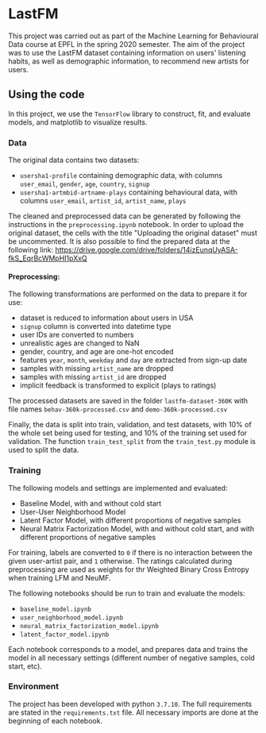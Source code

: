 # LastFM

This project was carried out as part of the Machine Learning for Behavioural Data course at EPFL in the spring 2020 semester. The aim of the project was to use the LastFM dataset containing information on users' listening habits, as well as demographic information, to recommend new artists for users. 

## Using the code

In this project, we use the `TensorFlow` library to construct, fit, and evaluate models, and matplotlib to visualize results.

###  Data

The original data contains two datasets:
 - `usersha1-profile` containing demographic data, with columns `user_email`, `gender`, `age`, `country`, `signup`
 - `usersha1-artmbid-artname-plays` containing behavioural data, with columns `user_email`, `artist_id`, `artist_name`, `plays`

The cleaned and preprocessed data can be generated by following the instructions in the `preprocessing.ipynb` notebook. In order to upload the original dataset, the cells with the title "Uploading the original dataset" must be uncommented. It is also possible to find the prepared data at the following link: https://drive.google.com/drive/folders/14izEunqUyASA-fkS_EqrBcWMpHI1pXxQ

#### Preprocessing:

The following transformations are performed on the data to prepare it for use:
 - dataset is reduced to information about users in USA
 - `signup` column is converted into datetime type
 - user IDs are converted to numbers
 - unrealistic ages are changed to NaN
 - gender, country, and age are one-hot encoded
 - features `year`, `month`, `weekday` and `day` are extracted from sign-up date
 - samples with missing `artist_name` are dropped
 - samples with missing `artist_id` are dropped
 - implicit feedback is transformed to explicit (plays to ratings)

The processed datasets are saved in the folder `lastfm-dataset-360K` with file names `behav-360k-processed.csv` and `demo-360k-processed.csv`

Finally, the data is split into train, validation, and test datasets, with 10% of the whole set being used for testing, and 10% of the training set used for validation. The function `train_test_split` from the `train_test.py` module is used to split the data.

### Training

The following models and settings are implemented and evaluated:
- Baseline Model, with and without cold start
- User-User Neighborhood Model
- Latent Factor Model, with different proportions of negative samples
- Neural Matrix Factorization Model, with and without cold start, and with different proportions of negative samples

For training, labels are converted to `0` if there is no interaction between the given user-artist pair, and `1` otherwise. The ratings calculated during preprocessing are used as weights for thr Weighted Binary Cross Entropy when training LFM and NeuMF.

The following notebooks should be run to train and evaluate the models:
- `baseline_model.ipynb`
- `user_neighborhood_model.ipynb`
- `neural_matrix_factorization_model.ipynb`
- `latent_factor_model.ipynb`

Each notebook corresponds to a model, and prepares data and trains the model in all necessary settings (different number of negative samples, cold start, etc).

### Environment

The project has been developed with python `3.7.10`. The full requirements are stated in the `requirements.txt` file.
All necessary imports are done at the beginning of each notebook.














